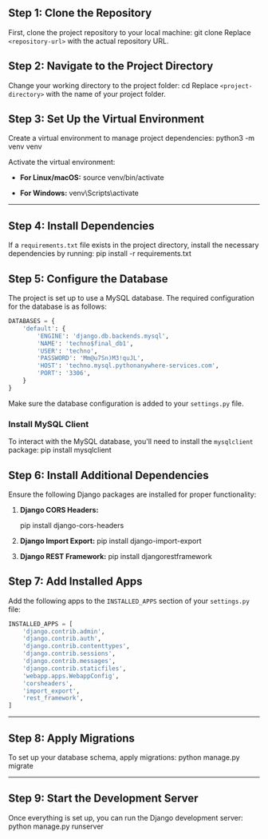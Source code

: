 
## Step 1: Clone the Repository

First, clone the project repository to your local machine:
git clone <repository-url>
Replace `<repository-url>` with the actual repository URL.

## Step 2: Navigate to the Project Directory

Change your working directory to the project folder:
cd <project-directory>
Replace `<project-directory>` with the name of your project folder.

## Step 3: Set Up the Virtual Environment

Create a virtual environment to manage project dependencies:
python3 -m venv venv


Activate the virtual environment:

- **For Linux/macOS:**
source venv/bin/activate

- **For Windows:**
venv\Scripts\activate
---

## Step 4: Install Dependencies

If a `requirements.txt` file exists in the project directory, install the necessary dependencies by running:
pip install -r requirements.txt

## Step 5: Configure the Database

The project is set up to use a MySQL database. The required configuration for the database is as follows:

```python
DATABASES = {
    'default': {
        'ENGINE': 'django.db.backends.mysql',
        'NAME': 'techno$final_db1',
        'USER': 'techno',
        'PASSWORD': 'Mm@u7Sn)M3!quJL',
        'HOST': 'techno.mysql.pythonanywhere-services.com',
        'PORT': '3306',
    }
}
```

Make sure the database configuration is added to your `settings.py` file.

### Install MySQL Client

To interact with the MySQL database, you'll need to install the `mysqlclient` package:
pip install mysqlclient


## Step 6: Install Additional Dependencies

Ensure the following Django packages are installed for proper functionality:

1. **Django CORS Headers:**

 
   pip install django-cors-headers
  

2. **Django Import Export:**
pip install django-import-export
  

3. **Django REST Framework:**
pip install djangorestframework


## Step 7: Add Installed Apps

Add the following apps to the `INSTALLED_APPS` section of your `settings.py` file:

```python
INSTALLED_APPS = [
    'django.contrib.admin',
    'django.contrib.auth',
    'django.contrib.contenttypes',
    'django.contrib.sessions',
    'django.contrib.messages',
    'django.contrib.staticfiles',
    'webapp.apps.WebappConfig',
    'corsheaders',
    'import_export',
    'rest_framework',
]
```

---

## Step 8: Apply Migrations

To set up your database schema, apply migrations:
python manage.py migrate

---

## Step 9: Start the Development Server

Once everything is set up, you can run the Django development server:
python manage.py runserver

